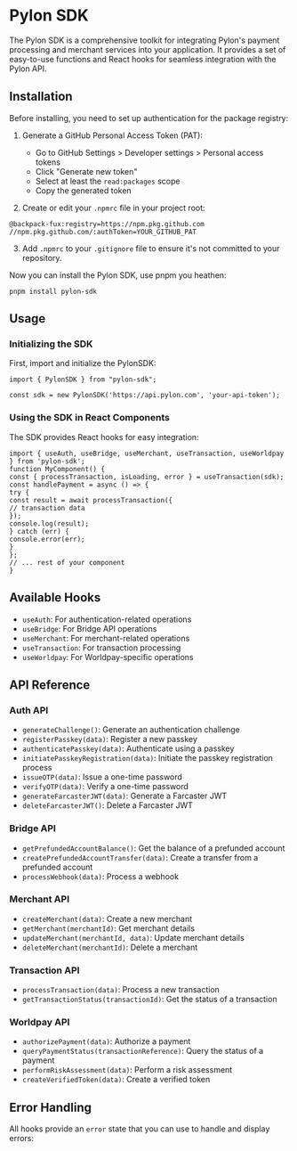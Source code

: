 # Pylon SDK

The Pylon SDK is a comprehensive toolkit for integrating Pylon's payment processing and merchant services into your application. It provides a set of easy-to-use functions and React hooks for seamless integration with the Pylon API.

## Installation

Before installing, you need to set up authentication for the package registry:

1. Generate a GitHub Personal Access Token (PAT):

   - Go to GitHub Settings > Developer settings > Personal access tokens
   - Click "Generate new token"
   - Select at least the `read:packages` scope
   - Copy the generated token

2. Create or edit your `.npmrc` file in your project root:

```
@backpack-fux:registry=https://npm.pkg.github.com
//npm.pkg.github.com/:authToken=YOUR_GITHUB_PAT
```

3. Add `.npmrc` to your `.gitignore` file to ensure it's not committed to your repository.

Now you can install the Pylon SDK, use pnpm you heathen:

```
pnpm install pylon-sdk
```

## Usage

### Initializing the SDK

First, import and initialize the PylonSDK:

```
import { PylonSDK } from "pylon-sdk";

const sdk = new PylonSDK('https://api.pylon.com', 'your-api-token');
```

### Using the SDK in React Components

The SDK provides React hooks for easy integration:

```
import { useAuth, useBridge, useMerchant, useTransaction, useWorldpay } from 'pylon-sdk';
function MyComponent() {
const { processTransaction, isLoading, error } = useTransaction(sdk);
const handlePayment = async () => {
try {
const result = await processTransaction({
// transaction data
});
console.log(result);
} catch (err) {
console.error(err);
}
};
// ... rest of your component
}
```

## Available Hooks

- `useAuth`: For authentication-related operations
- `useBridge`: For Bridge API operations
- `useMerchant`: For merchant-related operations
- `useTransaction`: For transaction processing
- `useWorldpay`: For Worldpay-specific operations

## API Reference

### Auth API

- `generateChallenge()`: Generate an authentication challenge
- `registerPasskey(data)`: Register a new passkey
- `authenticatePasskey(data)`: Authenticate using a passkey
- `initiatePasskeyRegistration(data)`: Initiate the passkey registration process
- `issueOTP(data)`: Issue a one-time password
- `verifyOTP(data)`: Verify a one-time password
- `generateFarcasterJWT(data)`: Generate a Farcaster JWT
- `deleteFarcasterJWT()`: Delete a Farcaster JWT

### Bridge API

- `getPrefundedAccountBalance()`: Get the balance of a prefunded account
- `createPrefundedAccountTransfer(data)`: Create a transfer from a prefunded account
- `processWebhook(data)`: Process a webhook

### Merchant API

- `createMerchant(data)`: Create a new merchant
- `getMerchant(merchantId)`: Get merchant details
- `updateMerchant(merchantId, data)`: Update merchant details
- `deleteMerchant(merchantId)`: Delete a merchant

### Transaction API

- `processTransaction(data)`: Process a new transaction
- `getTransactionStatus(transactionId)`: Get the status of a transaction

### Worldpay API

- `authorizePayment(data)`: Authorize a payment
- `queryPaymentStatus(transactionReference)`: Query the status of a payment
- `performRiskAssessment(data)`: Perform a risk assessment
- `createVerifiedToken(data)`: Create a verified token

## Error Handling

All hooks provide an `error` state that you can use to handle and display errors:

